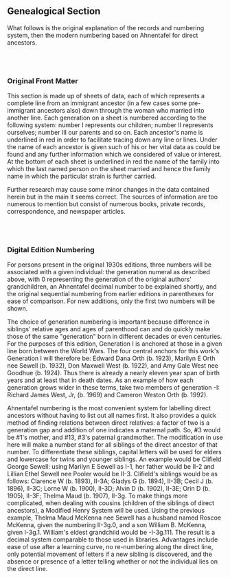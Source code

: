 <h2>Genealogical Section</h2>
<p>What follows is the original explanation of the records and numbering system, then the modern numbering based on Ahnentafel for direct ancestors.</p>
<br><br>
<h3>Original Front Matter</h3>
<p>This section is made up of sheets of data, each of which represents a complete line from an immigrant ancestor (in a few cases some pre-immigrant ancestors also) down through the woman who married into another line. Each generation on a sheet is numbered according to the following system: number I represents our children; number II represents ourselves; number III our parents and so on. Each ancestor's name is underlined in red in order to facilitate tracing down any line or lines. Under the name of each ancestor is given such of his or her vital data as could be found and any further information which we considered of value or interest. At the bottom of each sheet is underlined in red the name of the family into which the last named person on the sheet married and hence the family name in which the particular strain is further carried.</p>
<p>Further research may cause some minor changes in the data contained herein but in the main it seems correct. The sources of information are too numerous to mention but consist of numerous books, private records, correspondence, and newspaper articles.</p>
<br><br>
<h3>Digital Edition Numbering</h3>
<p>For persons present in the original 1930s editions, three numbers will be associated with a given individual: the generation numeral as described above, with 0 representing the generation of the original authors' grandchildren, an Ahnentafel decimal number to be explained shortly, and the original sequential numbering from earlier editions in parentheses for ease of comparison. For new additions, only the first two numbers will be shown.</p>
<p>The choice of generation numbering is important because difference in siblings' relative ages and ages of parenthood can and do quickly make those of the same "generation" born in different decades or even centuries. For the purposes of this edition, Generation I is anchored at those in a given line born between the World Wars. The four central anchors for this work's Generation I will therefore be: Edward Dana Orth (b. 1923), Marilyn E Orth nee Sewell (b. 1932), Don Maxwell West (b. 1922), and Amy Gale West nee Goodhue (b. 1924). Thus there is already a nearly eleven year span of birth years and at least that in death dates. As an example of how each generation grows wider in these terms, take two members of generation -I: Richard James West, Jr, (b. 1969) and Cameron Weston Orth (b. 1992).</p>
<p>Ahnentafel numbering is the most convenient system for labelling direct ancestors without having to list out all names first. It also provides a quick method of finding relations between direct relatives: a factor of two is a generation gap and addition of one indicates a maternal path. So, #3 would be #1's mother, and #13, #3's paternal grandmother. The modification in use here will make a number stand for all siblings of the direct ancestor of that number. To differentiate these siblings, capital letters will be used for elders and lowercase for twins and younger siblings. An example would be Clifield George Sewell: using Marilyn E Sewell as I-1, her father would be II-2 and Lillian Ethel Sewell nee Pooler would be II-3. Clifield's siblings would be as follows: Clarence W (b. 1893), II-3A; Gladys G (b. 1894), II-3B; Cecil J (b. 1896), II-3C; Lorne W (b. 1900), II-3D; Alvin D (b. 1902), II-3E; Orin D (b. 1905), II-3F; Thelma Maud (b. 1907), II-3g. To make things more complicated, when dealing with cousins (children of the siblings of direct ancestors), a Modified Henry System will be used. Using the previous example, Thelma Maud McKenna nee Sewell has a husband named Roscoe McKenna, given the numbering II-3g.0, and a son William B. McKenna, given I-3g.1. William's eldest grandchild would be -I-3g.111. The result is a decimal system comparable to those used in libraries. Advantages include ease of use after a learning curve, no re-numbering along the direct line, only potential movement of letters if a new sibling is discovered, and the absence or presence of a letter telling whether or not the individual lies on the direct line.</p>
